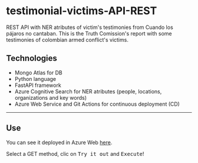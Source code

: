 # testimonial-victims-API-REST

REST API with NER atributes of victim's testimonies from Cuando los pájaros no cantaban. 
This is the Truth Comission's report with some testimonies of colombian armed conflict's victims.

## Technologies

* Mongo Atlas for DB
* Python language
* FastAPI framework
* Azure Cognitive Search for NER atributes (people, locations, organizations and key words)
* Azure Web Service and Git Actions for continuous deployment (CD)  

---

## Use

You can see it deployed in Azure Web [here](http://testimoniesreport.azurewebsites.net/). 

Select a GET method, clic on <kbd>Try it out</kbd> and <kbd>Execute</kbd>!

